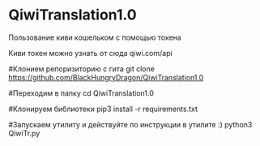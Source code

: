 # QiwiTranslation1.0
Пользование киви кошельком с помощью токена 

Киви токен можно узнать от сюда qiwi.com/api



#Клонием репоризиторию с гита 
git clone https://github.com/BlackHungryDragon/QiwiTranslation1.0

#Переходим в папку 
cd QiwiTranslation1.0

#Клонируем библиотеки 
pip3 install -r requirements.txt

#Запускаем утилиту  и действуйте по инструкции в утилите :)
 python3 QiwiTr.py

